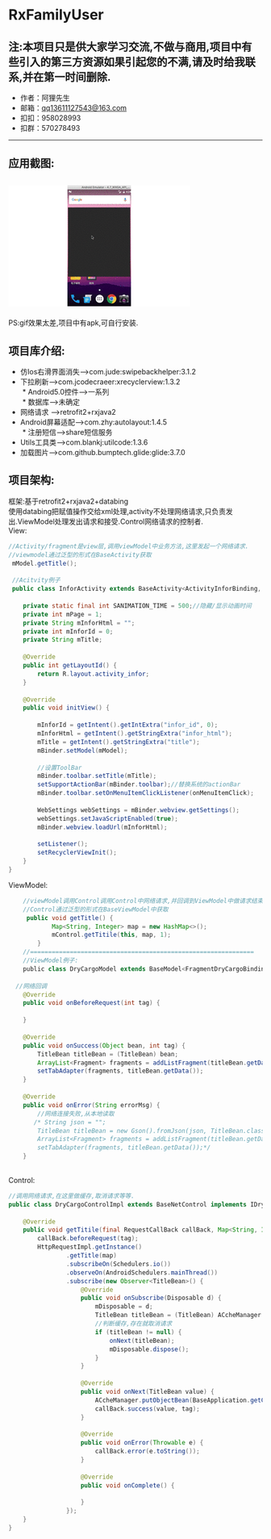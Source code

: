 RxFamilyUser
===
注:本项目只是供大家学习交流,不做与商用,项目中有些引入的第三方资源如果引起您的不满,请及时给我联系,并在第一时间删除.
-----
* 作者：阿狸先生
* 邮箱：qq13611127543@163.com
* 扣扣：958028993
* 扣群：570278493
----
应用截图:
-------
![显示错误](https://github.com/doudouaili/RxFamilyUser/raw/master/gif/rxfamily.gif)<br>
-------
PS:gif效果太差,项目中有apk,可自行安装.

项目库介绍:
-------
  * 仿Ios右滑界面消失-->com.jude:swipebackhelper:3.1.2<br>
  * 下拉刷新-->com.jcodecraeer:xrecyclerview:1.3.2<br>
  * Android5.0控件-->一系列<br>
  * 数据库-->未确定<br>
  * 网络请求 -->retrofit2+rxjava2<br>
  * Android屏幕适配-->com.zhy:autolayout:1.4.5<br>
  * 注册短信-->share短信服务<br>
  * Utils工具类-->com.blankj:utilcode:1.3.6<br>
  * 加载图片-->com.github.bumptech.glide:glide:3.7.0<br>
      

项目架构:
-------
框架:基于retrofit2+rxjava2+databing<br>
使用databing把赋值操作交给xml处理,activity不处理网络请求,只负责发出.ViewModel处理发出请求和接受.Control网络请求的控制者.<br>
View:<br>
```java
//Activity/fragment是view层,调用viewModel中业务方法,这里发起一个网络请求.
//viewmodel通过泛型的形式在BaseActivity获取
 mModel.getTitle();
 
 //Acitvity例子
 public class InforActivity extends BaseActivity<ActivityInforBinding, InforModel> implements View.OnClickListener {

    private static final int SANIMATION_TIME = 500;//隐藏/显示动画时间
    private int mPage = 1;
    private String mInforHtml = "";
    private int mInforId = 0;
    private String mTitle;

    @Override
    public int getLayoutId() {
        return R.layout.activity_infor;
    }

    @Override
    public void initView() {

        mInforId = getIntent().getIntExtra("infor_id", 0);
        mInforHtml = getIntent().getStringExtra("infor_html");
        mTitle = getIntent().getStringExtra("title");
        mBinder.setModel(mModel);

        //设置ToolBar
        mBinder.toolbar.setTitle(mTitle);
        setSupportActionBar(mBinder.toolbar);//替换系统的actionBar
        mBinder.toolbar.setOnMenuItemClickListener(onMenuItemClick);

        WebSettings webSettings = mBinder.webview.getSettings();
        webSettings.setJavaScriptEnabled(true);
        mBinder.webview.loadUrl(mInforHtml);

        setListener();
        setRecyclerViewInit();
    }
}
```
ViewModel:<br>
```java
    //viewModel调用Control调用Control中网络请求,并回调到ViewModel中做请求结束的操作.
    //Control通过泛型的形式在BaseViewModel中获取
     public void getTitle() {
            Map<String, Integer> map = new HashMap<>();
            mControl.getTitile(this, map, 1);
        }
    //==============================================================
    //ViewModel例子:
    public class DryCargoModel extends BaseModel<FragmentDryCargoBinding, DryCargoControlImpl> {
  
  //网络回调
    @Override
    public void onBeforeRequest(int tag) {

    }

    @Override
    public void onSuccess(Object bean, int tag) {
        TitleBean titleBean = (TitleBean) bean;
        ArrayList<Fragment> fragments = addListFragment(titleBean.getData().size());
        setTabAdapter(fragments, titleBean.getData());
    }

    @Override
    public void onError(String errorMsg) {
        //网络连接失败,从本地读取
       /* String json = "";
        TitleBean titleBean = new Gson().fromJson(json, TitleBean.class);
        ArrayList<Fragment> fragments = addListFragment(titleBean.getData().size());
        setTabAdapter(fragments, titleBean.getData());*/
    }
    
```
Control:<br>
```java
//调用网络请求,在这里做缓存,取消请求等等.
public class DryCargoControlImpl extends BaseNetControl implements IDryCargoControl {

    @Override
    public void getTitile(final RequestCallBack callBack, Map<String, Integer> map, final int tag) {
        callBack.beforeRequest(tag);
        HttpRequestImpl.getInstance()
                .getTitle(map)
                .subscribeOn(Schedulers.io())
                .observeOn(AndroidSchedulers.mainThread())
                .subscribe(new Observer<TitleBean>() {
                    @Override
                    public void onSubscribe(Disposable d) {
                        mDisposable = d;
                        TitleBean titleBean = (TitleBean) ACcheManager.getObjectBean(BaseApplication.getContext(), ConstantUtil.STITLE_KEY);
                        //判断缓存,存在就取消请求
                        if (titleBean != null) {
                            onNext(titleBean);
                            mDisposable.dispose();
                        }
                    }

                    @Override
                    public void onNext(TitleBean value) {
                        ACcheManager.putObjectBean(BaseApplication.getContext(), ConstantUtil.STITLE_KEY, value, ACache.TIME_DAY);
                        callBack.success(value, tag);
                    }

                    @Override
                    public void onError(Throwable e) {
                        callBack.error(e.toString());
                    }

                    @Override
                    public void onComplete() {

                    }
                });
    }
}
```


